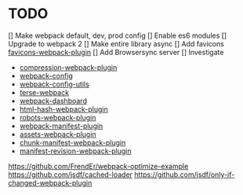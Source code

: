 # TODO

[] Make webpack default, dev, prod config
[] Enable es6 modules
[] Upgrade to webpack 2
[] Make entire library async
[] Add favicons [favicons-webpack-plugin](https://github.com/jantimon/favicons-webpack-plugin)
[] Add Browsersync server
[] Investigate

*   [compression-webpack-plugin](https://github.com/webpack/compression-webpack-plugin)
*   [webpack-config](https://github.com/mdreizin/webpack-config)
*   [webpack-config-utils](https://github.com/kentcdodds/webpack-config-utils)
*   [terse-webpack](https://github.com/ericclemmons/terse-webpack)
*   [webpack-dashboard](https://github.com/FormidableLabs/webpack-dashboard)
*   [html-hash-webpack-plugin](https://github.com/juanmaorta/html-hash-webpack-plugin)
*   [robots-webpack-plugin](https://github.com/tanepiper/robots-webpack-plugin)
*   [webpack-manifest-plugin](https://github.com/danethurber/webpack-manifest-plugin)
*   [assets-webpack-plugin](https://github.com/kossnocorp/assets-webpack-plugin)
*   [chunk-manifest-webpack-plugin](https://github.com/diurnalist/chunk-manifest-webpack-plugin)
*   [manifest-revision-webpack-plugin](https://github.com/nickjj/manifest-revision-webpack-plugin)

https://github.com/FrendEr/webpack-optimize-example
https://github.com/jsdf/cached-loader
https://github.com/jsdf/only-if-changed-webpack-plugin
